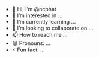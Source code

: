 - 👋 Hi, I’m @ncphat
- 👀 I’m interested in ...
- 🌱 I’m currently learning ...
- 💞️ I’m looking to collaborate on ...
- 📫 How to reach me ...
- 😄 Pronouns: ...
- ⚡ Fun fact: ...

<!---
ncphat/ncphat is a ✨ special ✨ repository because its `README.md` (this file) appears on your GitHub profile.
You can click the Preview link to take a look at your changes.
--->
